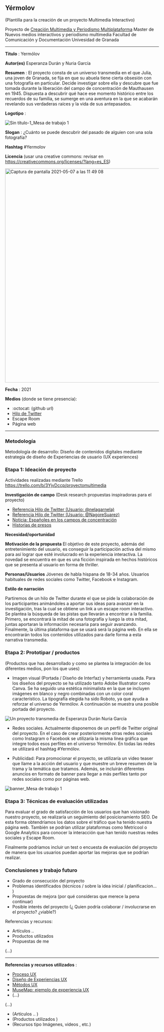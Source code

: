 ## Yérmolov 

(Plantilla para la creación de un proyecto Multimedia Interactivo)

Proyecto de [Creación Multimedia y Periodismo Multiplataforma](https://github.com/mgea/PeriodismoMultimedia)
Master de Nuevos medios interactivos y periodismo multimedia
Facultad de Comunicación y Documentación
Univesidad de Granada  

----

**Titulo** : Yermólov

**Autor(es)** Esperanza Durán y Nuria García

**Resumen** : El proyecto consta de un universo transmedia en el que Julia, una joven de Granada, se fija en que su abuela tiene cierta obsesión con una fotografía en particular. Decide investigar sobre ella y descubre que fue tomada durante la liberación del campo de concentración de Mauthausen en 1945. Dispuesta a descubrir qué hace ese momento histórico entre los recuerdos de su familia, se sumerge en una aventura en la que se acabarán revelando sus verdaderas raíces y la vida de sus antepasados.

**Logotipo** :  

![Sin título-1_Mesa de trabajo 1](https://user-images.githubusercontent.com/82604085/115734217-d12a7600-a389-11eb-9ca2-99b34b76f51d.png)

**Slogan** : ¿Cuánto se puede descubrir del pasado de alguien con una sola fotografía?

**Hashtag** #Yermolov 

**Licencia**    (usar una creative commons: revisar en https://creativecommons.org/licenses/?lang=es_ES) 

<img width="701" alt="Captura de pantalla 2021-05-07 a las 11 49 08" src="https://user-images.githubusercontent.com/82604085/117432155-55543000-af2a-11eb-81fe-d6a220145134.png">

**Fecha** : 2021

**Medios** (donde se tiene presencia): 


*  :octocat: (github url) 
* [Hilo de Twitter](https://twitter.com/juliagarme/status/1353044151890292736)
* Escape Room
* Página web



--- 

### Metodología

Metodología de desarrollo: Diseño de contenidos digitales mediante estrategia de diseño de Experiencias de usuario (UX experiences) 

### Etapa 1: Ideación de proyecto 

Actividades realizadas mediante Trello https://trello.com/b/3YjvDccp/proyectomultimedia

**Investigación de campo**   (Desk research propuestas inspiradoras para el proyecto) 


* [Referencia Hilo de Twitter (Usuario: @nelagarnela)](https://twitter.com/nelagarnela/status/1031480480401686528?s=08)
* [Referencia Hilo de Twitter (Usuario: @NagoreSuarez)](https://twitter.com/NagoreSuarez/status/1241039938642161666)
* [Noticia: Españoles en los campos de concentración](https://historia.nationalgeographic.com.es/a/9161-presos-espanoles-campos-concentracion-nazis_15328)
* [Historias de presos](https://www.amicalravensbruck.org/portfolio-items/fanjul-camin-olvido/)

**Necesidad/oportunidad** 

**Motivación de la propuesta** El objetivo de este proyecto, además del entretenimiento del usuario, es conseguir la participación activa del mismo para así lograr que esté involucrado en la experiencia interactiva. La novedad se encuentra en que es una ficción inspirada en hechos históricos que se presenta al usuario en forma de thriller.

**Personas/Usuarios**  Jóvenes de habla hispana de 18-34 años. Usuarios habituales de redes sociales como Twitter, Facebook e Instagram.

**Estilo de narración** 

Partiremos de un hilo de Twitter durante el que se pide la colaboración de los participantes animándoles a aportar sus ideas para avanzar en la investigación, tras la cual se obtiene un link a un escape room interactivo. Se plantea la búsqueda de las pistas que llevarán a encontrar a la familia. Primero, se encontrará la mitad de una fotografía y luego la otra mitad, juntas aportaran la información necesaria para seguir avanzando. Finalmente, la última plataforma que se usará será la página web. En ella se encontrarán todos los contenidos utilizados para darle forma a esta narrativa transmedia.


### Etapa 2: Prototipar / productos 

(Productos que has desarrollado y como se plantea la integración de los diferentes medios, pon los que uses) 

* Imagen visual (Portada / Diseño de Interfaz) y herramienta usada. Para los diseños del proyecto se ha utilizado tanto Adobe Illustrator como Canva. Se ha seguido una estética minimalista en la que se incluyen imágenes en blanco y negro combinadas con un color coral característico. La tipografía elegida ha sido Roboto, ya que ayuda a reforzar el universo de Yermólov. A continuación se muestra una posible portada del proyecto.


![Un proyecto transmedia de Esperanza Durán Nuria García](https://user-images.githubusercontent.com/82604085/117373509-a6810700-aecb-11eb-892b-fe4e9112be8b.jpg)


* Redes sociales. Actualmente disponemos de un perfil de Twitter original del proyecto. En el caso de crear posteriormente otras redes sociales como Instagram o Facebook se utilizaría la misma línea gráfica que integre todos esos perfiles en el universo Yermólov. En todas las redes se utilizará 
el hashtag #Yermólov. 

* Publicidad: Para promocionar el proyecto, se utilizaría un video teaser que llame a la acción del usuario y que muestre un breve resumen de la trama y la temática que tratamos. Además, se incluirán diferentes anuncios en formato de banner para llegar a más perfiles tanto por redes sociales como por páginas web.

![banner_Mesa de trabajo 1](https://user-images.githubusercontent.com/82604085/117434841-736f5f80-af2d-11eb-94e8-9595b8bc419a.png)


### Etapa 3: Técnicas de evaluación utilizadas

Para evaluar el grado de satisfacción de los usuarios que han visionado nuestro proyecto, se realizaría un seguimiento del posicionamiento SEO. De esta forma obtendríamos los datos sobre el tráfico que ha tenido nuestra página web. También se podrían utilizar plataformas como Metricool o Google Analytics para conocer la interacción que han tenido nuestras redes sociales y Escape Room.

Finalmente podríamos incluir un test o encuesta de evaluación del proyecto de manera que los usuarios puedan aportar las mejoras que se podrían realizar.

### Conclusiones y trabajo futuro


* Grado de consecución del proyecto 
* Problemas identificados  (técnicos / sobre la idea inicial / planificacion… ) 
* Propuestas de mejora (por qué consideras que merece la pena continuar)
* Posible interés del proyecto (¿ Quien podría  colaborar / involucrarse en el proyecto? ¿viable?)


Referencias y recursos: 

* Artículos ..  
* Productos utilizados  
* Propuestas de me

(...)






----

**Referencias y recursos utilizados** :

* [Proceso UX](https://uxmastery.com/resources/process/)
* [Diseño de Experiencias UX](http://www.nosolousabilidad.com/articulos/uxd.htm) 
* [Métodos UX](https://mgea.github.io/UX-DIU-Checklist/index.html) 
* [MuseMap: ejemplo de experiencia UX](https://blog.prototypr.io/musemap-street-art-app-ux-case-study-9bec6a99823b) 
* (...) 

(...)
* (Artículos ..  )
* (Productos utilizados ) 
* (Recursos tipo Imágenes, videos , etc.) 












